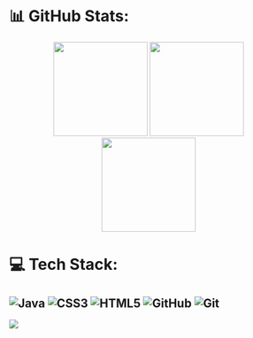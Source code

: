 
# 📊 GitHub Stats:
<div align="center">

  <!-- Stats bên trái -->
  <img src="https://github-readme-stats.vercel.app/api?username=Suzune705&theme=dracula&hide_border=false&include_all_commits=false&count_private=false" height="170"/>
  <img src="https://nirzak-streak-stats.vercel.app/?user=Suzune705&theme=dracula&hide_border=false" height="170"/>
  
</div>

<div align="center">

  <!-- Most Used Languages bên phải -->
  <img src="https://github-readme-stats.vercel.app/api/top-langs/?username=Suzune705&theme=dracula&hide_border=false&layout=compact" height="170"/>

</div>



# 💻 Tech Stack:
![Java](https://img.shields.io/badge/java-%23ED8B00.svg?style=for-the-badge&logo=openjdk&logoColor=white) 
![CSS3](https://img.shields.io/badge/css3-%231572B6.svg?style=for-the-badge&logo=css3&logoColor=white) 
![HTML5](https://img.shields.io/badge/html5-%23E34F26.svg?style=for-the-badge&logo=html5&logoColor=white) 
![GitHub](https://img.shields.io/badge/github-%23121011.svg?style=for-the-badge&logo=github&logoColor=white) 
![Git](https://img.shields.io/badge/git-%23F05033.svg?style=for-the-badge&logo=git&logoColor=white)
---
[![](https://visitcount.itsvg.in/api?id=Suzune705&icon=0&color=0)](https://visitcount.itsvg.in)
